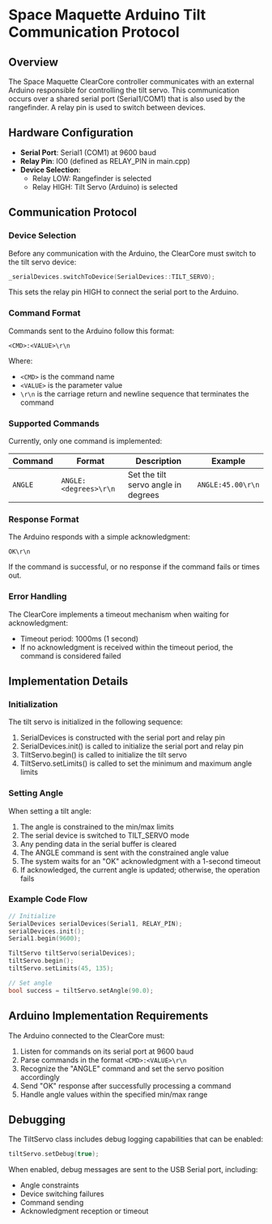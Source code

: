 # Space Maquette Arduino Tilt Communication Protocol

## Overview

The Space Maquette ClearCore controller communicates with an external Arduino responsible for controlling the tilt servo. This communication occurs over a shared serial port (Serial1/COM1) that is also used by the rangefinder. A relay pin is used to switch between devices.

## Hardware Configuration

- **Serial Port**: Serial1 (COM1) at 9600 baud
- **Relay Pin**: IO0 (defined as RELAY_PIN in main.cpp)
- **Device Selection**:
  - Relay LOW: Rangefinder is selected
  - Relay HIGH: Tilt Servo (Arduino) is selected

## Communication Protocol

### Device Selection

Before any communication with the Arduino, the ClearCore must switch to the tilt servo device:

```cpp
_serialDevices.switchToDevice(SerialDevices::TILT_SERVO);
```

This sets the relay pin HIGH to connect the serial port to the Arduino.

### Command Format

Commands sent to the Arduino follow this format:
```
<CMD>:<VALUE>\r\n
```

Where:
- `<CMD>` is the command name
- `<VALUE>` is the parameter value
- `\r\n` is the carriage return and newline sequence that terminates the command

### Supported Commands

Currently, only one command is implemented:

| Command | Format | Description | Example |
|---------|--------|-------------|---------|
| `ANGLE` | `ANGLE:<degrees>\r\n` | Set the tilt servo angle in degrees | `ANGLE:45.00\r\n` |

### Response Format

The Arduino responds with a simple acknowledgment:
```
OK\r\n
```

If the command is successful, or no response if the command fails or times out.

### Error Handling

The ClearCore implements a timeout mechanism when waiting for acknowledgment:
- Timeout period: 1000ms (1 second)
- If no acknowledgment is received within the timeout period, the command is considered failed

## Implementation Details

### Initialization

The tilt servo is initialized in the following sequence:
1. SerialDevices is constructed with the serial port and relay pin
2. SerialDevices.init() is called to initialize the serial port and relay pin
3. TiltServo.begin() is called to initialize the tilt servo
4. TiltServo.setLimits() is called to set the minimum and maximum angle limits

### Setting Angle

When setting a tilt angle:
1. The angle is constrained to the min/max limits
2. The serial device is switched to TILT_SERVO mode
3. Any pending data in the serial buffer is cleared
4. The ANGLE command is sent with the constrained angle value
5. The system waits for an "OK" acknowledgment with a 1-second timeout
6. If acknowledged, the current angle is updated; otherwise, the operation fails

### Example Code Flow

```cpp
// Initialize
SerialDevices serialDevices(Serial1, RELAY_PIN);
serialDevices.init();
Serial1.begin(9600);

TiltServo tiltServo(serialDevices);
tiltServo.begin();
tiltServo.setLimits(45, 135);

// Set angle
bool success = tiltServo.setAngle(90.0);
```

## Arduino Implementation Requirements

The Arduino connected to the ClearCore must:
1. Listen for commands on its serial port at 9600 baud
2. Parse commands in the format `<CMD>:<VALUE>\r\n`
3. Recognize the "ANGLE" command and set the servo position accordingly
4. Send "OK" response after successfully processing a command
5. Handle angle values within the specified min/max range

## Debugging

The TiltServo class includes debug logging capabilities that can be enabled:
```cpp
tiltServo.setDebug(true);
```

When enabled, debug messages are sent to the USB Serial port, including:
- Angle constraints
- Device switching failures
- Command sending
- Acknowledgment reception or timeout
